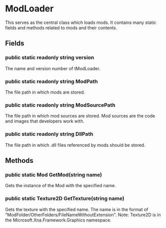 # ModLoader

This serves as the central class which loads mods. It contains many static fields and methods related to mods and their contents.

## Fields

### public static readonly string version

The name and version number of tModLoader.

### public static readonly string ModPath

The file path in which mods are stored.

### public static readonly string ModSourcePath

The file path in which mod sources are stored. Mod sources are the code and images that developers work with.

### public static readonly string DllPath

The file path in which .dll files referenced by mods should be stored.

## Methods

### public static Mod GetMod(string name)

Gets the instance of the Mod with the specified name.

### public static Texture2D GetTexture(string name)
Gets the texture with the specified name. The name is in the format of "ModFolder/OtherFolders/FileNameWithoutExtension".
Note: Texture2D is in the Microsoft.Xna.Framework.Graphics namespace.